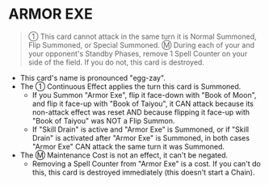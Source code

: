 # ARMOR EXE

> ① This card cannot attack in the same turn it is Normal Summoned, Flip Summoned, or Special Summoned. Ⓜ During each of your and your opponent's Standby Phases, remove 1 Spell Counter on your side of the field. If you do not, this card is destroyed.

*   This card's name is pronounced "egg-zay".
*   The ① Continuous Effect applies the turn this card is Summoned.
    *   If you Summon "Armor Exe", flip it face-down with "Book of Moon", and flip it face-up with "Book of Taiyou", it CAN attack because its non-attack effect was reset AND because flipping it face-up with "Book of Taiyou" was NOT a Flip Summon.
    *   If "Skill Drain" is active and "Armor Exe" is Summoned, or if "Skill Drain" is activated after "Armor Exe" is Summoned, in both cases "Armor Exe" CAN attack the same turn it was Summoned.
*   The Ⓜ Maintenance Cost is not an effect, it can't be negated.
    *   Removing a Spell Counter from "Armor Exe" is a cost. If you can't do this, this card is destroyed immediately (this doesn't start a Chain).
